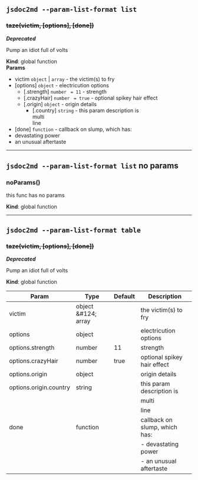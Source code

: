 ## `jsdoc2md --param-list-format list`
<a name="taze"></a>

### ~~taze(victim, [options], [done])~~
***Deprecated***

Pump an idiot full of volts

**Kind**: global function  
**Params**

- victim <code>object</code> | <code>array</code> - the victim(s) to fry
- [options] <code>object</code> - electricution options
    - [.strength] <code>number</code> <code> = 11</code> - strength
    - [.crazyHair] <code>number</code> <code> = true</code> - optional spikey hair effect
    - [.origin] <code>object</code> - origin details
        - [.country] <code>string</code> - this param description is  
multi  
line
- [done] <code>function</code> - callback on slump, which has:
- devastating power
- an unusual aftertaste



* * *

## `jsdoc2md --param-list-format list` no params
<a name="noParams"></a>

### noParams()
this func has no params

**Kind**: global function  


* * *

## `jsdoc2md --param-list-format table`
<a name="taze"></a>

### ~~taze(victim, [options], [done])~~
***Deprecated***

Pump an idiot full of volts

**Kind**: global function  

| Param                  | Type                | Default | Description                                                               |
| ---------------------- | ------------------- | ------- | ------------------------------------------------------------------------- |
| victim                 | object &amp;#124; array |         | the victim(s) to fry                                                      |
| options                | object              |         | electricution options                                                     |
| options.strength       | number              | 11      | strength                                                                  |
| options.crazyHair      | number              | true    | optional spikey hair effect                                               |
| options.origin         | object              |         | origin details                                                            |
| options.origin.country | string              |         | this param description is                                                 |
|                        |                     |         | multi                                                                     |
|                        |                     |         | line                                                                      |
| done                   | function            |         | callback on slump, which has:                                             |
|                        |                     |         | - devastating power                                                       |
|                        |                     |         | - an unusual aftertaste                                                   |


